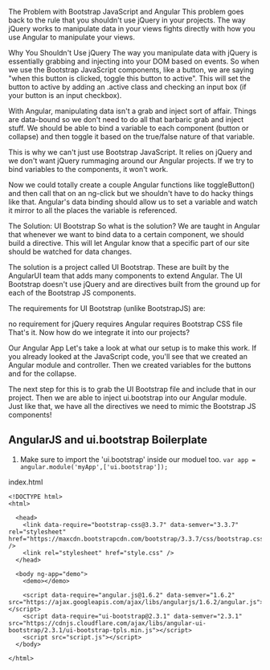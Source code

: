 The Problem with Bootstrap JavaScript and Angular
This problem goes back to the rule that you shouldn't use jQuery in your projects. The way jQuery works to manipulate data in your views fights directly with how you use Angular to manipulate your views.

Why You Shouldn't Use jQuery
The way you manipulate data with jQuery is essentially grabbing and injecting into your DOM based on events. So when we use the Bootstrap JavaScript components, like a button, we are saying "when this button is clicked, toggle this button to active". This will set the button to active by adding an .active class and checking an input box (if your button is an input checkbox).

With Angular, manipulating data isn't a grab and inject sort of affair. Things are data-bound so we don't need to do all that barbaric grab and inject stuff. We should be able to bind a variable to each component (button or collapse) and then toggle it based on the true/false nature of that variable.

This is why we can't just use Bootstrap JavaScript. It relies on jQuery and we don't want jQuery rummaging around our Angular projects. If we try to bind variables to the components, it won't work.

Now we could totally create a couple Angular functions like toggleButton() and then call that on an ng-click but we shouldn't have to do hacky things like that. Angular's data binding should allow us to set a variable and watch it mirror to all the places the variable is referenced.

The Solution: UI Bootstrap
So what is the solution? We are taught in Angular that whenever we want to bind data to a certain component, we should build a directive. This will let Angular know that a specific part of our site should be watched for data changes.

The solution is a project called UI Bootstrap. These are built by the AngularUI team that adds many components to extend Angular. The UI Bootstrap doesn't use jQuery and are directives built from the ground up for each of the Bootstrap JS components.

The requirements for UI Bootstrap (unlike BootstrapJS) are:

no requirement for jQuery
requires Angular
requires Bootstrap CSS file
That's it. Now how do we integrate it into our projects?

Our Angular App
Let's take a look at what our setup is to make this work. If you already looked at the JavaScript code, you'll see that we created an Angular module and controller. Then we created variables for the buttons and for the collapse.

The next step for this is to grab the UI Bootstrap file and include that in our project. Then we are able to inject ui.bootstrap into our Angular module. Just like that, we have all the directives we need to mimic the Bootstrap JS components!


AngularJS and ui.bootstrap Boilerplate
---

1. Make sure to import the 'ui.bootstrap' inside our moduel too.
``var app = angular.module('myApp',['ui.bootstrap']);``


index.html
```
<!DOCTYPE html>
<html>

  <head>
    <link data-require="bootstrap-css@3.3.7" data-semver="3.3.7" rel="stylesheet" href="https://maxcdn.bootstrapcdn.com/bootstrap/3.3.7/css/bootstrap.css" />
    <link rel="stylesheet" href="style.css" />
  </head>

  <body ng-app="demo">
    <demo></demo>
    
    <script data-require="angular.js@1.6.2" data-semver="1.6.2" src="https://ajax.googleapis.com/ajax/libs/angularjs/1.6.2/angular.js"></script>
    <script data-require="ui-bootstrap@2.3.1" data-semver="2.3.1" src="https://cdnjs.cloudflare.com/ajax/libs/angular-ui-bootstrap/2.3.1/ui-bootstrap-tpls.min.js"></script>
    <script src="script.js"></script>
  </body>

</html>
```
